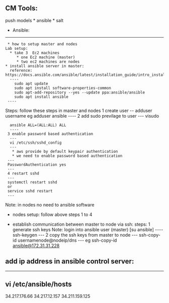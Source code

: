 ##  CM Tools:
  push models
    * ansible
    * salt 
   * Ansible:
   ---------
     * how to setup master and nodes
    Lab setup:
      * take 3  Ec2 machines
         * one Ec2 machine (master)
         * two ec2 machines are nodes 
    * install ansible server in master: 
      reference: https://docs.ansible.com/ansible/latest/installation_guide/intro_installation.html
      ----
        sudo apt update
        sudo apt install software-properties-common
        sudo apt-add-repository --yes --update ppa:ansible/ansible
        sudo apt install ansible
     ----
  Steps: follow these steps in master and nodes
     1 create user
      --
      adduser username
      eg 
      adduser ansible
      ----
     2 add sudo previlage to user
      ---
      visudo 

      ansible ALL=(ALL:ALL) ALL
      ----
     3 enable password based authentication
      ---
      vi /etc/ssh/sshd_config
      ---
       * aws provide by default keypair authentication
       * we need to enable password based authentication
     ---
     PasswordAuthentication yes
     ---
     4 restart sshd 
     ---
     systemctl restart sshd
     or 
     service sshd restart
     ---

Note: in nodes no need to ansible software

* nodes setup:
   follow above steps 1 to 4




* establish communication between master to node via ssh:
   steps:
     1 generate ssh keys
       Note: login into ansible user (master) [su ansible]
      ----
      ssh-keygen
      ---
    2 copy the ssh keys from master to node
      ---
      ssh-copy-id usernamenode@nodeip/dns
      ---
      eg ssh-copy-id ansible@172.31.31.228


## add ip address in ansible control server:
 ---
 vi /etc/ansible/hosts
 ---
 34.217.176.66
 34.217.12.157
 34.211.159.125 



       
    
    